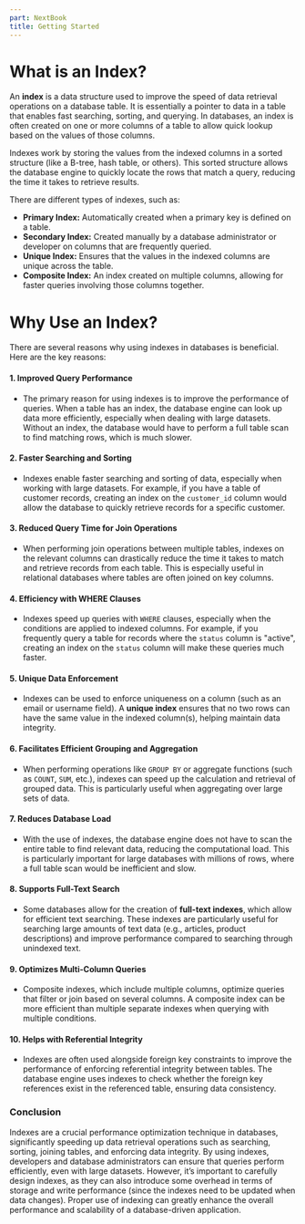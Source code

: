 ```yaml
---
part: NextBook
title: Getting Started
---
```

# What is an Index?

An **index** is a data structure used to improve the speed of data retrieval operations on a database table. It is essentially a pointer to data in a table that enables fast searching, sorting, and querying. In databases, an index is often created on one or more columns of a table to allow quick lookup based on the values of those columns.

Indexes work by storing the values from the indexed columns in a sorted structure (like a B-tree, hash table, or others). This sorted structure allows the database engine to quickly locate the rows that match a query, reducing the time it takes to retrieve results.

There are different types of indexes, such as:

- **Primary Index:** Automatically created when a primary key is defined on a table.
- **Secondary Index:** Created manually by a database administrator or developer on columns that are frequently queried.
- **Unique Index:** Ensures that the values in the indexed columns are unique across the table.
- **Composite Index:** An index created on multiple columns, allowing for faster queries involving those columns together.

# Why Use an Index?

There are several reasons why using indexes in databases is beneficial. Here are the key reasons:

#### 1. **Improved Query Performance**

- The primary reason for using indexes is to improve the performance of queries. When a table has an index, the database engine can look up data more efficiently, especially when dealing with large datasets. Without an index, the database would have to perform a full table scan to find matching rows, which is much slower.

#### 2. **Faster Searching and Sorting**

- Indexes enable faster searching and sorting of data, especially when working with large datasets. For example, if you have a table of customer records, creating an index on the `customer_id` column would allow the database to quickly retrieve records for a specific customer.

#### 3. **Reduced Query Time for Join Operations**

- When performing join operations between multiple tables, indexes on the relevant columns can drastically reduce the time it takes to match and retrieve records from each table. This is especially useful in relational databases where tables are often joined on key columns.

#### 4. **Efficiency with WHERE Clauses**

- Indexes speed up queries with `WHERE` clauses, especially when the conditions are applied to indexed columns. For example, if you frequently query a table for records where the `status` column is "active", creating an index on the `status` column will make these queries much faster.

#### 5. **Unique Data Enforcement**

- Indexes can be used to enforce uniqueness on a column (such as an email or username field). A **unique index** ensures that no two rows can have the same value in the indexed column(s), helping maintain data integrity.

#### 6. **Facilitates Efficient Grouping and Aggregation**

- When performing operations like `GROUP BY` or aggregate functions (such as `COUNT`, `SUM`, etc.), indexes can speed up the calculation and retrieval of grouped data. This is particularly useful when aggregating over large sets of data.

#### 7. **Reduces Database Load**

- With the use of indexes, the database engine does not have to scan the entire table to find relevant data, reducing the computational load. This is particularly important for large databases with millions of rows, where a full table scan would be inefficient and slow.

#### 8. **Supports Full-Text Search**

- Some databases allow for the creation of **full-text indexes**, which allow for efficient text searching. These indexes are particularly useful for searching large amounts of text data (e.g., articles, product descriptions) and improve performance compared to searching through unindexed text.

#### 9. **Optimizes Multi-Column Queries**

- Composite indexes, which include multiple columns, optimize queries that filter or join based on several columns. A composite index can be more efficient than multiple separate indexes when querying with multiple conditions.

#### 10. **Helps with Referential Integrity**

- Indexes are often used alongside foreign key constraints to improve the performance of enforcing referential integrity between tables. The database engine uses indexes to check whether the foreign key references exist in the referenced table, ensuring data consistency.

### Conclusion

Indexes are a crucial performance optimization technique in databases, significantly speeding up data retrieval operations such as searching, sorting, joining tables, and enforcing data integrity. By using indexes, developers and database administrators can ensure that queries perform efficiently, even with large datasets. However, it’s important to carefully design indexes, as they can also introduce some overhead in terms of storage and write performance (since the indexes need to be updated when data changes). Proper use of indexing can greatly enhance the overall performance and scalability of a database-driven application.
